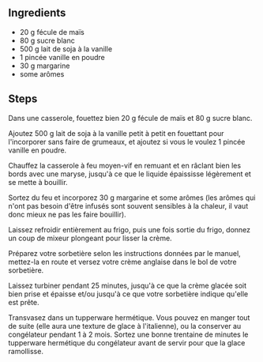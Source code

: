 



## Ingredients

- 20&nbsp;g fécule de maïs
- 80&nbsp;g sucre blanc
- 500&nbsp;g lait de soja à la vanille
- 1&nbsp;pincée vanille en poudre
- 30&nbsp;g margarine
- some&nbsp;arômes


## Steps

Dans une casserole, fouettez bien 20&nbsp;g fécule de maïs et 80&nbsp;g sucre blanc.

Ajoutez 500&nbsp;g lait de soja à la vanille petit à petit en fouettant pour l'incorporer sans faire de grumeaux, et ajoutez si vous le voulez 1&nbsp;pincée vanille en poudre.

Chauffez la casserole à feu moyen-vif en remuant et en râclant bien les bords avec une maryse, jusqu'à ce que le liquide épaississe légèrement et se mette à bouillir.

Sortez du feu et incorporez 30&nbsp;g margarine et some&nbsp;arômes (les arômes qui n'ont pas besoin d'être infusés sont souvent sensibles à la chaleur, il vaut donc mieux ne pas les faire bouillir).

Laissez refroidir entièrement au frigo, puis une fois sortie du frigo, donnez un coup de mixeur plongeant pour lisser la crème.

Préparez votre sorbetière selon les instructions données par le manuel, mettez-la en route et versez votre crème anglaise dans le bol de votre sorbetière.

Laissez turbiner pendant 25&nbsp;minutes, jusqu'à ce que la crème glacée soit bien prise et épaisse et/ou jusqu'à ce que votre sorbetière indique qu'elle est prête.

Transvasez dans un tupperware hermétique. Vous pouvez en manger tout de suite (elle aura une texture de glace à l'italienne), ou la conserver au congélateur pendant 1 à 2 mois. Sortez une bonne trentaine de minutes le tupperware hermétique du congélateur avant de servir pour que la glace ramollisse.

